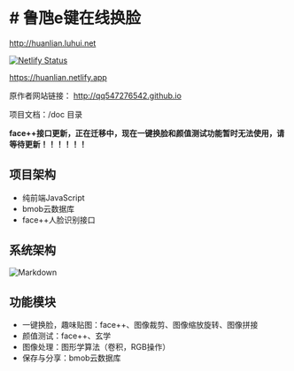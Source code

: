 # # 鲁虺e键在线换脸

http://huanlian.luhui.net

[![Netlify Status](https://api.netlify.com/api/v1/badges/89dedafa-9b61-4e94-a00d-34a5e8f9e342/deploy-status)](https://app.netlify.com/sites/huanlian/deploys)

https://huanlian.netlify.app

原作者网站链接： http://qq547276542.github.io

项目文档：/doc 目录

**face++接口更新，正在迁移中，现在一键换脸和颜值测试功能暂时无法使用，请等待更新！！！！！！**

## 项目架构

- 纯前端JavaScript
- bmob云数据库
- face++人脸识别接口

## 系统架构

![Markdown](http://i1.bvimg.com/627416/721ab6e46183322c.png)

## 功能模块

- 一键换脸，趣味贴图：face++、图像裁剪、图像缩放旋转、图像拼接
- 颜值测试：face++、玄学
- 图像处理：图形学算法（卷积，RGB操作）
- 保存与分享：bmob云数据库
